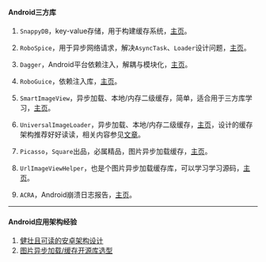 #### Android三方库

1. `SnappyDB`，key-value存储，用于构建缓存系统，[主页][1]。
  
2. `RoboSpice`，用于异步网络请求，解决`AsyncTask`、`Loader`设计问题，[主页][2]。
  
3. `Dagger`，Android平台依赖注入，解耦与模块化，[主页][4]。
  
4. `RoboGuice`，依赖注入库，[主页][5]。
  
5. `SmartImageView`，异步加载、本地/内存二级缓存，简单，适合用于三方库学习，[主页][6]。
  
6. `UniversalImageLoader`，异步加载、本地/内存二级缓存，[主页][7]，设计的缓存架构推荐好好读读，相关内容参见[文章][8]。
  
7. `Picasso`，`Square`出品，必属精品，图片异步加载缓存，[主页][9]。
  
8. `UrlImageViewHelper`，也是个图片异步加载缓存库，可以学习学习源码，[主页][10]。
  
9. `ACRA`，Android崩溃日志报告，[主页][12]。

----
#### Android应用架构经验

1. [健壮且可读的安卓架构设计][3]
2. [图片异步加载/缓存开源库选型][11]


[1]: https://github.com/nhachicha/SnappyDB "SnappyDB"
[2]: https://github.com/stephanenicolas/robospice "RoboSpice"
[3]: http://blog.jobbole.com/66606/
[4]: http://square.github.io/dagger/ "Dagger"
[5]: https://github.com/roboguice/roboguice "RoboGuice"
[6]: http://loopj.com/android-smart-image-view/ "SmartImageView"
[7]: https://github.com/nostra13/Android-Universal-Image-Loader "UniversalImageLoader"
[8]: ./UIL学习.md "UIL学习笔记"
[9]: http://square.github.io/picasso/ "Picasso"
[10]: https://github.com/koush/UrlImageViewHelper "UrlImageViewHelper"
[11]: http://blog.jobbole.com/66115/
[12]: https://github.com/ACRA/acra "ACRA"